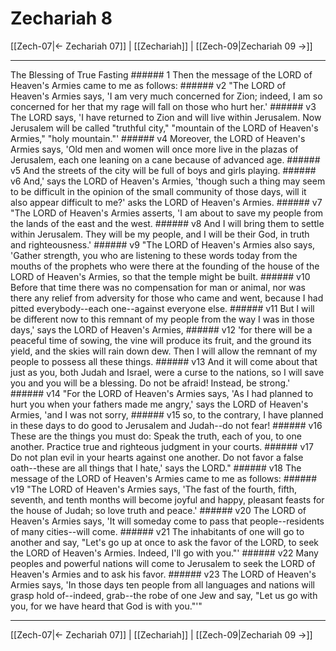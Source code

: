 # Zechariah 8

[[Zech-07|← Zechariah 07]] | [[Zechariah]] | [[Zech-09|Zechariah 09 →]]
***

The Blessing of True Fasting ###### 1 Then the message of the LORD of Heaven's Armies came to me as follows: ###### v2 "The LORD of Heaven's Armies says, 'I am very much concerned for Zion; indeed, I am so concerned for her that my rage will fall on those who hurt her.' ###### v3 The LORD says, 'I have returned to Zion and will live within Jerusalem. Now Jerusalem will be called "truthful city," "mountain of the LORD of Heaven's Armies," "holy mountain."' ###### v4 Moreover, the LORD of Heaven's Armies says, 'Old men and women will once more live in the plazas of Jerusalem, each one leaning on a cane because of advanced age. ###### v5 And the streets of the city will be full of boys and girls playing. ###### v6 And,' says the LORD of Heaven's Armies, 'though such a thing may seem to be difficult in the opinion of the small community of those days, will it also appear difficult to me?' asks the LORD of Heaven's Armies. ###### v7 "The LORD of Heaven's Armies asserts, 'I am about to save my people from the lands of the east and the west. ###### v8 And I will bring them to settle within Jerusalem. They will be my people, and I will be their God, in truth and righteousness.' ###### v9 "The LORD of Heaven's Armies also says, 'Gather strength, you who are listening to these words today from the mouths of the prophets who were there at the founding of the house of the LORD of Heaven's Armies, so that the temple might be built. ###### v10 Before that time there was no compensation for man or animal, nor was there any relief from adversity for those who came and went, because I had pitted everybody--each one--against everyone else. ###### v11 But I will be different now to this remnant of my people from the way I was in those days,' says the LORD of Heaven's Armies, ###### v12 'for there will be a peaceful time of sowing, the vine will produce its fruit, and the ground its yield, and the skies will rain down dew. Then I will allow the remnant of my people to possess all these things. ###### v13 And it will come about that just as you, both Judah and Israel, were a curse to the nations, so I will save you and you will be a blessing. Do not be afraid! Instead, be strong.' ###### v14 "For the LORD of Heaven's Armies says, 'As I had planned to hurt you when your fathers made me angry,' says the LORD of Heaven's Armies, 'and I was not sorry, ###### v15 so, to the contrary, I have planned in these days to do good to Jerusalem and Judah--do not fear! ###### v16 These are the things you must do: Speak the truth, each of you, to one another. Practice true and righteous judgment in your courts. ###### v17 Do not plan evil in your hearts against one another. Do not favor a false oath--these are all things that I hate,' says the LORD." ###### v18 The message of the LORD of Heaven's Armies came to me as follows: ###### v19 "The LORD of Heaven's Armies says, 'The fast of the fourth, fifth, seventh, and tenth months will become joyful and happy, pleasant feasts for the house of Judah; so love truth and peace.' ###### v20 The LORD of Heaven's Armies says, 'It will someday come to pass that people--residents of many cities--will come. ###### v21 The inhabitants of one will go to another and say, "Let's go up at once to ask the favor of the LORD, to seek the LORD of Heaven's Armies. Indeed, I'll go with you."' ###### v22 Many peoples and powerful nations will come to Jerusalem to seek the LORD of Heaven's Armies and to ask his favor. ###### v23 The LORD of Heaven's Armies says, 'In those days ten people from all languages and nations will grasp hold of--indeed, grab--the robe of one Jew and say, "Let us go with you, for we have heard that God is with you."'"

***
[[Zech-07|← Zechariah 07]] | [[Zechariah]] | [[Zech-09|Zechariah 09 →]]
